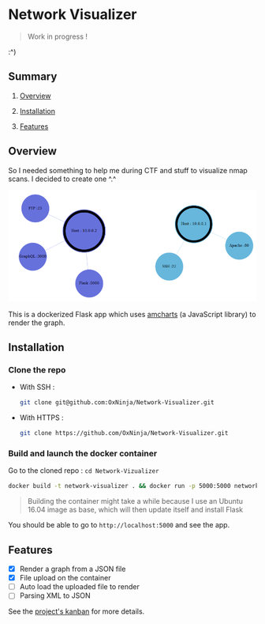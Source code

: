 # Network Visualizer

> Work in progress !

:^)

## Summary

1. [Overview](#overview)

2. [Installation](#installation)

3. [Features](#features)

## Overview

So I needed something to help me during CTF and stuff to visualize nmap scans. I decided to create one ^.^

![Overview of the app](overview.png)

This is a dockerized Flask app which uses [amcharts](https://www.amcharts.com/) (a JavaScript library) to render the graph.

## Installation

### Clone the repo

* With SSH :

    ```bash
    git clone git@github.com:OxNinja/Network-Visualizer.git
    ```

* With HTTPS :

    ```bash
    git clone https://github.com/OxNinja/Network-Visualizer.git
    ```

### Build and launch the docker container

Go to the cloned repo : `cd Network-Vizualizer`

```bash
docker build -t network-visualizer . && docker run -p 5000:5000 network-vizualizer
```

> Building the container might take a while because I use an Ubuntu 16.04 image as base, which will then update itself and install Flask

You should be able to go to `http://localhost:5000` and see the app.

## Features

- [x] Render a graph from a JSON file
- [x] File upload on the container
- [ ] Auto load the uploaded file to render
- [ ] Parsing XML to JSON

See the [project's kanban](https://github.com/OxNinja/Network-Visualizer/projects/1) for more details.

